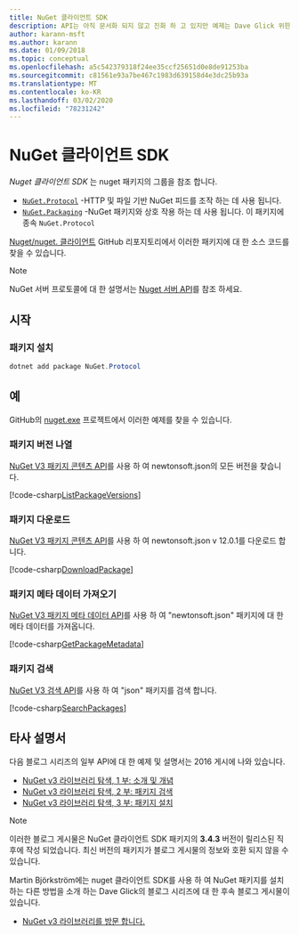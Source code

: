 ```yaml
---
title: NuGet 클라이언트 SDK
description: API는 아직 문서화 되지 않고 진화 하 고 있지만 예제는 Dave Glick 위한 블로그에서 사용할 수 있습니다.
author: karann-msft
ms.author: karann
ms.date: 01/09/2018
ms.topic: conceptual
ms.openlocfilehash: a5c542379318f24ee35ccf25651d0e8de91253ba
ms.sourcegitcommit: c81561e93a7be467c1983d639158d4e3dc25b93a
ms.translationtype: MT
ms.contentlocale: ko-KR
ms.lasthandoff: 03/02/2020
ms.locfileid: "78231242"
---
```

# <a name="nuget-client-sdk"></a>NuGet 클라이언트 SDK

*Nuget 클라이언트 SDK* 는 nuget 패키지의 그룹을 참조 합니다.

* [`NuGet.Protocol`](https://www.nuget.org/packages/NuGet.Protocol) -HTTP 및 파일 기반 NuGet 피드를 조작 하는 데 사용 됩니다.
* [`NuGet.Packaging`](https://www.nuget.org/packages/NuGet.Packaging) -NuGet 패키지와 상호 작용 하는 데 사용 됩니다. 이 패키지에 종속 `NuGet.Protocol`

[Nuget/nuget. 클라이언트](https://github.com/NuGet/NuGet.Client) GitHub 리포지토리에서 이러한 패키지에 대 한 소스 코드를 찾을 수 있습니다.

> [!Note]
> NuGet 서버 프로토콜에 대 한 설명서는 [Nuget 서버 API](~/api/overview.md)를 참조 하세요.

## <a name="getting-started"></a>시작

### <a name="install-the-package"></a>패키지 설치

```ps1
dotnet add package NuGet.Protocol
```

## <a name="examples"></a>예

GitHub의 [nuget.exe](https://github.com/NuGet/Samples/tree/master/NuGetProtocolSamples) 프로젝트에서 이러한 예제를 찾을 수 있습니다.

### <a name="list-package-versions"></a>패키지 버전 나열

[NuGet V3 패키지 콘텐츠 API](../api/package-base-address-resource.md#enumerate-package-versions)를 사용 하 여 newtonsoft.json의 모든 버전을 찾습니다.

[!code-csharp[ListPackageVersions](~/../nuget-samples/NuGetProtocolSamples/Program.cs?name=ListPackageVersions)]

### <a name="download-a-package"></a>패키지 다운로드

[NuGet V3 패키지 콘텐츠 API](../api/package-base-address-resource.md)를 사용 하 여 newtonsoft.json v 12.0.1를 다운로드 합니다.

[!code-csharp[DownloadPackage](~/../nuget-samples/NuGetProtocolSamples/Program.cs?name=DownloadPackage)]

### <a name="get-package-metadata"></a>패키지 메타 데이터 가져오기

[NuGet V3 패키지 메타 데이터 API](../api/registration-base-url-resource.md)를 사용 하 여 "newtonsoft.json" 패키지에 대 한 메타 데이터를 가져옵니다.

[!code-csharp[GetPackageMetadata](~/../nuget-samples/NuGetProtocolSamples/Program.cs?name=GetPackageMetadata)]

### <a name="search-packages"></a>패키지 검색

[NuGet V3 검색 API](../api/search-query-service-resource.md)를 사용 하 여 "json" 패키지를 검색 합니다.

[!code-csharp[SearchPackages](~/../nuget-samples/NuGetProtocolSamples/Program.cs?name=SearchPackages)]

## <a name="third-party-documentation"></a>타사 설명서

다음 블로그 시리즈의 일부 API에 대 한 예제 및 설명서는 2016 게시에 나와 있습니다.

- [NuGet v3 라이브러리 탐색, 1 부: 소개 및 개념](http://daveaglick.com/posts/exploring-the-nuget-v3-libraries-part-1)
- [NuGet v3 라이브러리 탐색, 2 부: 패키지 검색](http://daveaglick.com/posts/exploring-the-nuget-v3-libraries-part-2)
- [NuGet v3 라이브러리 탐색, 3 부: 패키지 설치](http://daveaglick.com/posts/exploring-the-nuget-v3-libraries-part-3)

> [!Note]
> 이러한 블로그 게시물은 NuGet 클라이언트 SDK 패키지의 **3.4.3** 버전이 릴리스된 직후에 작성 되었습니다.
> 최신 버전의 패키지가 블로그 게시물의 정보와 호환 되지 않을 수 있습니다.

Martin Björkström에는 nuget 클라이언트 SDK를 사용 하 여 NuGet 패키지를 설치 하는 다른 방법을 소개 하는 Dave Glick의 블로그 시리즈에 대 한 후속 블로그 게시물이 있습니다.

- [NuGet v3 라이브러리를 방문 합니다.](https://martinbjorkstrom.com/posts/2018-09-19-revisiting-nuget-client-libraries)
